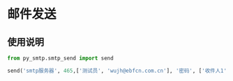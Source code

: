 # 邮件发送

## 使用说明

```python
from py_smtp.smtp_send import send

send('smtp服务器', 465,['测试员', 'wujh@ebfcn.com.cn'], '密码', ['收件人1','收件人2'], ['抄送人1','抄送人2'], '标题', '内容', ['附件1','附件2'])
```
